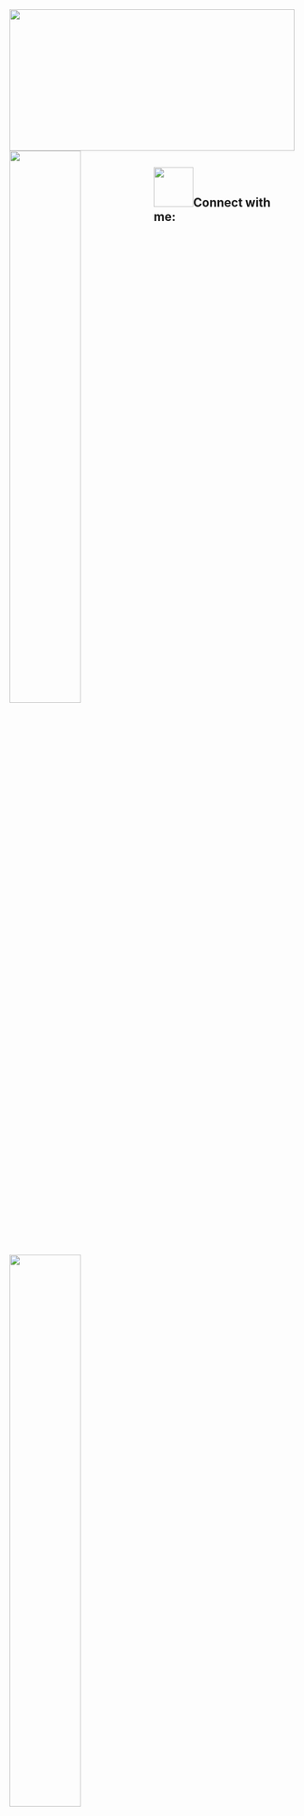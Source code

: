 <img align="center" width="100%" height="250px" src="https://i.imgur.com/BtxNLh3.gif">
<a href="https://github.com/niccolo-fato">
<img align="left" width="50%" src="https://github-readme-stats.vercel.app/api?username=niccolo-fato&show_icons=true&theme=tokyonight" />
</a> 
<img align="left" width="50%" src="https://64.media.tumblr.com/84f8d056dbeadc0b7498ab60353f856e/b50bfc7f97dd2cfb-b1/s640x960/aea307cdb21b8930350c3d9b4e92303596034e60.gifv" />
<a href="https://github.com/niccolo-fato">
<img align="left" width="50%" src="https://github-readme-stats.vercel.app/api/top-langs/?username=niccolo-fato&theme=tokyonight&hide_langs_below=1" />
</a>
 <h2><img src="https://media.tenor.com/images/48b36b09501d8bd69e101432754e03d7/tenor.gif" height="70px">Connect with me: </h2>
<a href="https://www.instagram.com/niccolo768/">
  <img align="right" alt="Niccolò's Instagram" width="22px" src="https://cdn.jsdelivr.net/npm/simple-icons@v3/icons/instagram.svg" />
</a>








